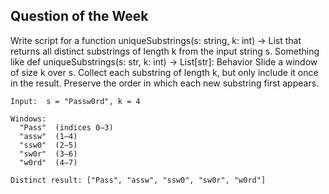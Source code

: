 ## Question of the Week

Write script for a function uniqueSubstrings(s: string, k: int) -> List<string> that returns all distinct substrings of length k from the input string s. 
Something like
def uniqueSubstrings(s: str, k: int) -> List[str]:
Behavior
Slide a window of size k over s.
Collect each substring of length k, but only include it once in the result.
Preserve the order in which each new substring first appears.

```
Input:  s = "Passw0rd", k = 4

Windows:
  "Pass"  (indices 0–3)
  "assw"  (1–4)
  "ssw0"  (2–5)
  "sw0r"  (3–6)
  "w0rd"  (4–7)

Distinct result: ["Pass", "assw", "ssw0", "sw0r", "w0rd"]
```